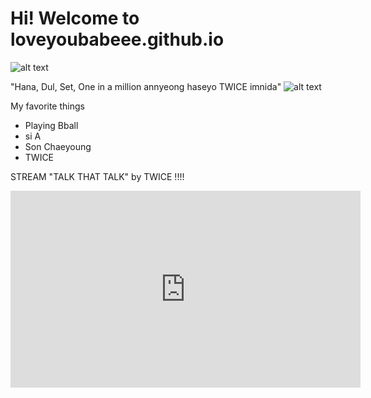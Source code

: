 # Hi! Welcome to loveyoubabeee.github.io
![alt text](https://scontent.xx.fbcdn.net/v/t1.15752-9/316562128_2325259627652295_5258349853999395396_n.jpg?stp=dst-jpg_p206x206&_nc_cat=109&ccb=1-7&_nc_sid=aee45a&_nc_eui2=AeGHBR1KzT_QkbPbWby6qlVpg4FgYxEjV6eDgWBjESNXp_d6q2U3nOXjZiBATRhPgubWV-mq8W25fxauR6i2N509&_nc_ohc=uZctVfpWPrEAX9OYkrb&_nc_ad=z-m&_nc_cid=0&_nc_ht=scontent.xx&oh=03_AdSLwyJw3KqQtCQIle1lwYTczPSkzwpi5htkDL7iRe8ZBA&oe=63A1279C)

"Hana, Dul, Set, One in a million annyeong haseyo TWICE imnida"
![alt text](https://i.pinimg.com/564x/e4/d4/77/e4d47700fa7f2c76fdfbef5950769337.jpg)

My favorite things
- Playing Bball
- si A
- Son Chaeyoung
- TWICE

STREAM "TALK THAT TALK" by TWICE !!!!
<iframe width="560" height="315" src="https://www.youtube.com/embed/k6jqx9kZgPM" title="YouTube video player" frameborder="0" allow="accelerometer; autoplay; clipboard-write; encrypted-media; gyroscope; picture-in-picture" allowfullscreen></iframe>

